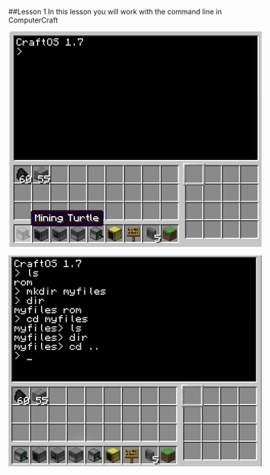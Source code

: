 ##Lesson 1
In this lesson you will work with the command line in ComputerCraft

![Intro](https://github.com/AllenHeard/ComputerCraft/blob/master/Screenshots/Intro.png?)


![cd](https://github.com/AllenHeard/ComputerCraft/blob/master/Screenshots/Lesson%201%20Images/cd.png?)
